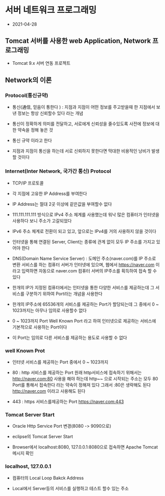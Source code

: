 # 서버 네트워크 프로그래밍 
* 2021-04-28
## Tomcat 서버를 사용한 web Application, Network 프로그래밍

* Tomcat 9.x 서버 연동 프로젝트

## Network의 이론
### Protocol(통신규약)
* 통신(通信, 믿음이 통한다 ) : 지점과 지점이 어떤 정보를 주고받을때 한 지점에서 
		보낸 정보는 항상 신뢰할수 있다 라는 개념

* 통신이 정확하게 의미를 전달하고, 서로에게 신뢰성을 줄수있도록
	사전에 정보에 대한 약속을 정해 놓은 것 

* 통신 규약 이라고 한다

* 지점과 지점이 통신을 하는데 서로 신뢰하지 못한다면 막대한 비용적인 낭비가
	발생할 것이다

### Internet(Inter Network, 국가간 통신) Protocol
* TCP/IP 프로토콜
* 각 지점에 고유한 IP Address를 부여한다

* IP Address는 절대 2곳 이상에 같은값을 부여할수 없다

* 111.111.111.111 방식으로 IPv4 주소 체계를 사용했는데
	워낙 많은 컴퓨터가 인터넷을 사용하다 보니 주소가 고갈되었다 

* IPv6 주소 체계로 전환이 되고 있고, 앞으로는 IPv4를 
	거의 사용하지 않을 것이다 

* 인터넷을 통해 연결된 Server, Client는 종류에 관계 없이 
	모두 IP 주소를 가지고 있어야 한다 

* DNS(Domain Name Service Server) : 도메인 주소(naver.com)를 IP 주소로 
	변환 서비스를 하는 컴퓨터 서버가 인터넷에 있으며, 웹에서 https://naver.com 이라고 
	입력하면 자동으로 naver.com 컴퓨터 서버의 IP주소를 획득하여 
	접속 할 수 있다 

* 한개의 IP가 지정된 컴퓨터에서는 인터넷을 통한 다양한 서비스를 제공하는데 
	그 서비스를 구분하기 위하여 Port라는 개념을 사용한다 

* 한개의  IP주소에 65536개의 서비스를 제공하는 Port가 할당되는데
	그 중에서 0 ~ 1023까지는 아무나 임의로 사용할수 없다 

* 0 ~ 1023까지 Port Well Known Port 라고 하여 인터넷으로 제공하는 서비스에 
	기본적으로 사용하는 Port이다 

* 이 Port는 임의로 다른 서비스를 제공하는 용도로 사용할 수 없다 

### well Known Prot 
* 인터넷 서비스를 제공하는 Port 중에서 0 ~ 1023까지 
* 80 : http 서비스를 제공하는 Port
	원래 http서비스에 접속하기 위해서는 http://naver.com:80 사용을 해야 하는데 
	http~~ 으로 시작되는 주소는 모두 80 Port를 통해서 접속한다 라는 약속이 정해져 있다 
	그래서 :80은 생략해도 된다 http://naver.com 이라고 사용해도 된다 

* 443 : https 서비스를제공하는 Port
	https://naver.com:443

### Tomcat Server Start
* Oracle Http Service Port 변경(8080 -> 9090으로)

* eclipse의 Tomcat Server Start

* Browser에서 localhost:8080, 127.0.0.1:8080으로 접속하면
	Apache Tomcat 메시지 확인

### localhost, 127.0.0.1
* 컴퓨터의 Local Loop Bakck Address

* Local에서 Server등의 서비스를 실행하고 테스트 할수 있는 주소




